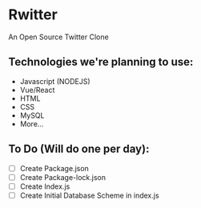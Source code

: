 # Rwitter
An Open Source Twitter Clone

## Technologies we're planning to use:

- Javascript (NODEJS)
- Vue/React
- HTML
- CSS
- MySQL
- More...

## To Do (Will do one per day):

- [ ] Create Package.json
- [ ] Create Package-lock.json
- [ ] Create Index.js
- [ ] Create Initial Database Scheme in index.js
